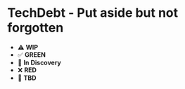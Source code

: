 # TechDebt - Put aside but not forgotten

* ⚠️ **WIP**  
* ✅ **GREEN**  
* 🧠 **In Discovery**  
* ❌ **RED**  
* 📝 **TBD**  

